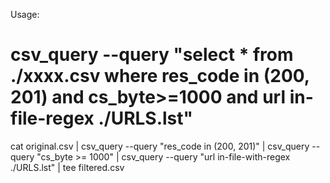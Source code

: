 Usage:

# csv_query --query "select * from ./xxxx.csv where res_code in (200, 201) and cs_byte>=1000 and url in-file-regex ./URLS.lst"
cat original.csv | csv_query --query "res_code in (200, 201)"
            | csv_query --query "cs_byte >= 1000"
            | csv_query --query "url in-file-with-regex ./URLS.lst"
            | tee filtered.csv
